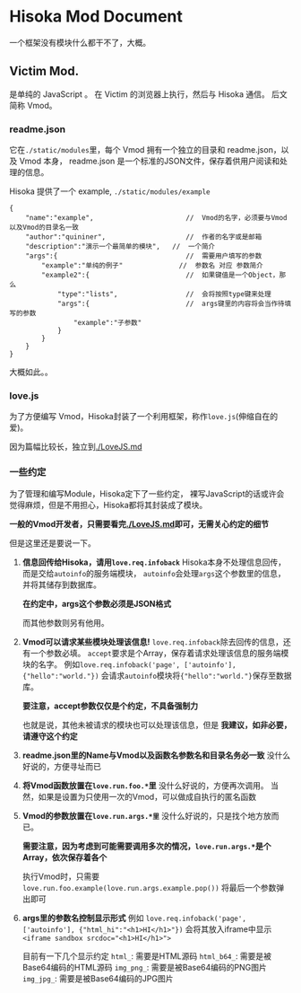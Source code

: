 Hisoka Mod Document
===================

一个框架没有模块什么都干不了，大概。

Victim Mod.
-----------

是单纯的 JavaScript 。
在 Victim 的浏览器上执行，然后与 Hisoka 通信。
后文简称 Vmod。

### readme.json

它在`./static/modules`里，每个 Vmod 拥有一个独立的目录和 readme.json，以及 Vmod 本身，
readme.json 是一个标准的JSON文件，保存着供用户阅读和处理的信息。

Hisoka 提供了一个 example, `./static/modules/example`

    {
        "name":"example",                       //  Vmod的名字，必须要与Vmod以及Vmod的目录名一致
        "author":"quininer",                    //  作者的名字或是邮箱
        "description":"演示一个最简单的模块",   //  一个简介
        "args":{                                //  需要用户填写的参数
            "example":"单纯的例子"              //  参数名 对应 参数简介
            "example2":{                        //  如果键值是一个Object，那么
                "type":"lists",                 //  会将按照type键来处理
                "args":{                        //  args键里的内容将会当作待填写的参数
                    "example":"子参数"
                }
            }
        }
    }

大概如此。。

### love.js
为了方便编写 Vmod，Hisoka封装了一个利用框架，称作`love.js`(伸缩自在的爱)。

因为篇幅比较长，独立到[./LoveJS.md](https://github.com/quininer/hisoka/blob/master/doc/LoveJS.md)

### 一些约定
为了管理和编写Module，Hisoka定下了一些约定，
裸写JavaScript的话或许会觉得麻烦，但是不用担心，Hisoka都将其封装成了模块。

**一般的Vmod开发者，只需要看完[./LoveJS.md](https://github.com/quininer/hisoka/blob/master/doc/LoveJS.md)即可，无需关心约定的细节**

但是这里还是要说一下。

1. **信息回传给Hisoka，请用`love.req.infoback`**
    Hisoka本身不处理信息回传，而是交给`autoinfo`的服务端模块，
    `autoinfo`会处理`args`这个参数里的信息，并将其储存到数据库。

    **在约定中，args这个参数必须是JSON格式**

    而其他参数则另有他用。

2. **Vmod可以请求某些模块处理该信息!**
    `love.req.infoback`除去回传的信息，还有一个参数必填。
    `accept`要求是个Array，保存着请求处理该信息的服务端模块的名字。
    例如`love.req.infoback('page', ['autoinfo'], {"hello":"world."})`
    会请求`autoinfo`模块将`{"hello":"world."}`保存至数据库。

    **要注意，accept参数仅仅是个约定，不具备强制力**

    也就是说，其他未被请求的模块也可以处理该信息，但是
    **我建议，如非必要，请遵守这个约定**

3. **readme.json里的Name与Vmod以及函数名参数名和目录名务必一致**
    没什么好说的，方便寻址而已

4. **将Vmod函数放置在`love.run.foo.*`里**
    没什么好说的，方便再次调用。
    当然，如果是设置为只使用一次的Vmod，可以做成自执行的匿名函数

5. **Vmod的参数放置在`love.run.args.*里`**
    没什么好说的，只是找个地方放而已。

    **需要注意，因为考虑到可能需要调用多次的情况，`love.run.args.*`是个Array，依次保存着各个**

    执行Vmod时，只需要
    `love.run.foo.example(love.run.args.example.pop())`
    将最后一个参数弹出即可

6. **args里的参数名控制显示形式**
    例如
        `love.req.infoback('page', ['autoinfo'], {"html_hi":"<h1>HI</h1>"})`
    会将其放入iframe中显示
        `<iframe sandbox srcdoc="<h1>HI</h1>">`

    目前有一下几个显示约定
        `html_`: 需要是HTML源码
        `html_b64_`: 需要是被Base64编码的HTML源码
        `img_png_`: 需要是被Base64编码的PNG图片
        `img_jpg_`: 需要是被Base64编码的JPG图片

